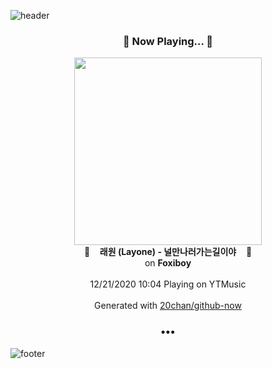 ![header](https://capsule-render.vercel.app/api?type=wave&height=170&section=header&text=Hi.%20I'm%20SHIFT&fontColor=090707&fontAlignX=45&fontAlignY=65&fontSize=100)

<h3 align="center">🎵 Now Playing... 🎵</h3>
<p align="center">
  <a href="https://music.youtube.com/channel/UCTZm5Qd4-nqUjYTAEnj645Q">
    <img width="300" src="https://lh3.googleusercontent.com/THuEe5pd0gK5JxxAiyjpQXnPjT4TfazRl8wkbbDfSDM01iuP2_CFZ6qZFcl9pjJp3ATfb5JyC1Bjjc5S">
  </a>
  <br>
  🎵&nbsp&nbsp&nbsp <b>래원 (Layone) - 널만나러가는길이야</b> &nbsp&nbsp&nbsp🎵
  <br>
  on <b>Foxiboy</b>
  
  <br />
  <br />
  12/21/2020 10:04 Playing on YTMusic
  <br />
  <br />
  Generated with <a href="https://github.com/20chan/github-now">20chan/github-now</a>
</p>

<h3 align="center">•••</h3>

![footer](https://capsule-render.vercel.app/api?type=wave&height=150&section=footer)
